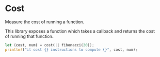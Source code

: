 # Cost

Measure the cost of running a function.

This library exposes a function which takes a callback and returns the cost of
running that function.

```rust
let (cost, num) = cost(|| fibonacci(20));
println!("it cost {} instructions to compute {}", cost, num);
```
